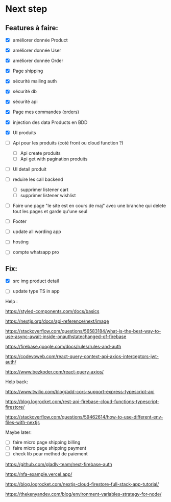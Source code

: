 # Next step

## Features à faire:

- [X] améliorer donnée Product
- [X] améliorer donnée User
- [X] améliorer donnée Order
- [X] Page shipping
- [X] sécurité mailing auth
- [X] sécurité db
- [X] sécurité api
- [X] Page mes commandes (orders)

- [X] injection des data Products en BDD
- [X] UI produits 
- [ ] Api pour les produits (coté front ou cloud function ?)
  - [ ] Api create produits
  - [ ] Api get with pagination produits

- [ ] UI detail produit

- [ ] reduire les call backend
  - [ ] supprimer listener cart
  - [ ] supprimer listener wishlist

- [ ] Faire une page "le site est en cours de maj" avec une branche qui delete tout les pages et garde qu'une seul

- [ ] Footer

- [ ] update all wording app

- [ ] hosting
- [ ] compte whatsapp pro
## Fix:

- [X] src img product detail
- [ ] update type TS in app


Help :

https://styled-components.com/docs/basics

https://nextjs.org/docs/api-reference/next/image

https://stackoverflow.com/questions/56583184/what-is-the-best-way-to-use-async-await-inside-onauthstatechanged-of-firebase

https://firebase.google.com/docs/rules/rules-and-auth

https://codevoweb.com/react-query-context-api-axios-interceptors-jwt-auth/

https://www.bezkoder.com/react-query-axios/

Help back:

https://www.twilio.com/blog/add-cors-support-express-typescript-api

https://blog.logrocket.com/rest-api-firebase-cloud-functions-typescript-firestore/

https://stackoverflow.com/questions/59462614/how-to-use-different-env-files-with-nextjs


Maybe later:

- [ ] faire micro page shipping billing
- [ ] faire micro page shipping payment
- [ ] check lib pour method de paiement

https://github.com/gladly-team/next-firebase-auth

https://nfa-example.vercel.app/

https://blog.logrocket.com/nextjs-cloud-firestore-full-stack-app-tutorial/

https://thekenyandev.com/blog/environment-variables-strategy-for-node/